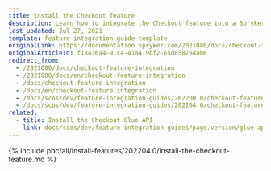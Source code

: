 ```yaml
---
title: Install the Checkout feature
description: Learn how to integrate the Checkout feature into a Spryker project.
last_updated: Jul 27, 2021
template: feature-integration-guide-template
originalLink: https://documentation.spryker.com/2021080/docs/checkout-feature-integration
originalArticleId: f18436a4-91c4-41a4-9bf2-65d858764ab6
redirect_from:
  - /2021080/docs/checkout-feature-integration
  - /2021080/docs/en/checkout-feature-integration
  - /docs/checkout-feature-integration
  - /docs/en/checkout-feature-integration
  - /docs/scos/dev/feature-integration-guides/202200.0/checkout-feature-integration.html
  - /docs/scos/dev/feature-integration-guides/202204.0/checkout-feature-integration.html  
related:
  - title: Install the Checkout Glue API
    link: docs/scos/dev/feature-integration-guides/page.version/glue-api/glue-api-checkout-feature-integration.html
---
```


{% include pbc/all/install-features/202204.0/install-the-checkout-feature.md %} <!-- To edit, see /_includes/pbc/all/install-features/202204.0/install-the-checkout-feature.md -->
